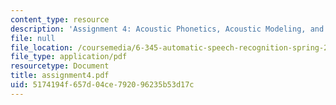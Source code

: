 ```yaml
---
content_type: resource
description: 'Assignment 4: Acoustic Phonetics, Acoustic Modeling, and Pattern Classification'
file: null
file_location: /coursemedia/6-345-automatic-speech-recognition-spring-2003/5174194f657d04ce792096235b53d17c_assignment4.pdf
file_type: application/pdf
resourcetype: Document
title: assignment4.pdf
uid: 5174194f-657d-04ce-7920-96235b53d17c
---
```

